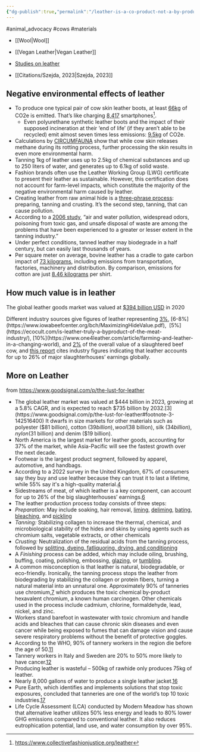 ```yaml
---
{"dg-publish":true,"permalink":"/leather-is-a-co-product-not-a-by-product-and-is-bad-for-the-environment/","tags":["#animal_advocacy","#cows","#materials"],"created":"2025-10-23T17:42:41.723+01:00","updated":"2025-10-23T18:06:08.610+01:00"}
---
```


#animal_advocacy #cows #materials 

- [[Wool\|Wool]]
- [[Vegan Leather\|Vegan Leather]] 

- [Studies on leather](https://circumfauna.org/leather) 
- [[Citations/Szejda, 2023\|Szejda, 2023]]
## Negative environmental effects of leather
- To produce one typical pair of cow skin leather boots, at least [66kg](https://www.collectivefashionjustice.org/articles/carbon-cost-leather-goods) of CO2e is emitted. That’s like charging [8,417](https://www.epa.gov/energy/greenhouse-gas-equivalencies-calculator) smartphones[^1].
	- Even polyurethane synthetic leather boots and the impact of their supposed incineration at their ‘end of life’ (if they aren’t able to be recycled) emit almost seven times less emissions: [9.5kg](https://www.collectivefashionjustice.org/articles/carbon-cost-leather-goods) of CO2e.
 - Calculations by [CIRCUMFAUNA](https://circumfauna.org/) show that while cow skin releases methane during its rotting process, further processing the skin results in even more environmental harm.
- Tanning 1kg of leather uses up to 2.5kg of chemical substances and up to 250 liters of water, and generates up to 6.1kg of solid waste.
- Fashion brands often use the Leather Working Group (LWG) certificate to present their leather as sustainable. However, this certification does not account for farm-level impacts, which constitute the majority of the negative environmental harm caused by leather.
- Creating leather from raw animal hide is a [three-phrase process](https://www.explore-leap.com/post/why-the-leather-industry-needs-to-change): preparing, tanning and crusting. It’s the second step, tanning, that can cause pollution.
- According to a [2006 study](https://www.sciencedirect.com/science/article/abs/pii/S0959652605000934), “air and water pollution, widespread odors, poisoning from toxic gas, and unsafe disposal of waste are among the problems that have been experienced to a greater or lesser extent in the tanning industry.”
- Under perfect conditions, tanned leather may biodegrade in a half century, but can easily last thousands of years.
- Per square meter on average, bovine leather has a cradle to gate carbon impact of [73 kilograms](https://reader.elsevier.com/reader/sd/pii/S1876610214028537?token=26773CA5087F5E3AB332EB3C047A4CA74528F55FE778EEF0C856DCE8939C3AF38BC5E48535BEEAC20048969032B0CE22&originRegion=us-east-1&originCreation=20220914134717), including emissions from transportation, factories, machinery and distribution. By comparison, emissions for cotton are just [8.46 kilograms](https://www.researchgate.net/publication/328631461_LIFE_CYCLE_ASSESSMENT_OF_A_COTTON_T-SHIRT) per shirt.

## How much value is in leather
The global leather goods market was valued at [$394 billion USD](https://www.grandviewresearch.com/industry-analysis/leather-goods-market) in 2020

Different industry sources give figures of leather representing [3%](https://www.leatherworkinggroup.com/our-impact/traceability/animal-welfare/#:~:text=Leather%20is%20primarily%20made%20from,by%2Dproduct%20of%20these%20industries.), [6-8%](https://www.iowabeefcenter.org/bch/MaximizingHideValue.pdf),  [5%](https://ecocult.com/is-leather-truly-a-byproduct-of-the-meat-industry/), [10%](https://www.one4leather.com/article/farming-and-leather-in-a-changing-world), and [2%](https://chooserealleather.com/education/fact-check-do-leather-farms-exist/) of the overall value of a slaughtered beef cow, and [this report](https://static1.squarespace.com/static/5f5f02dd9b510014eef4fc4f/t/6386865fa112a35adea84ccd/1669760650422/CFJ+leather%27s+impact+on+the+planet+%28launch%29.pdf) cites industry figures indicating that leather accounts for up to 26% of major slaughterhouses’ earnings globally.

[^1]: https://www.collectivefashionjustice.org/leather

## More on Leather
from https://www.goodsignal.com/p/the-lust-for-leather
- The global leather market was valued at $444 billion in 2023, growing at a 5.8% CAGR, and is expected to reach $735 billion by 2032.[3](https://www.goodsignal.com/p/the-lust-for-leather#footnote-3-142516400) It dwarfs in size markets for other materials such as polyester ($81 billion), cotton ($39 billion), wool ($38 billion), silk ($34 billion), nylon ($31 billion) and denim ($19 billion).
- North America is the largest market for leather goods, accounting for 37% of the market, while Asia-Pacific will see the fastest growth over the next decade.
- Footwear is the largest product segment, followed by apparel, automotive, and handbags.
- According to a 2022 survey in the United Kingdom, 67% of consumers say they buy and use leather because they can trust it to last a lifetime, while 55% say it's a high-quality material.[4](https://www.goodsignal.com/p/the-lust-for-leather#footnote-4-142516400)
- Sidestreams of meat, of which leather is a key component, can account for up to 26% of the big slaughterhouses’ earnings.[6](https://www.goodsignal.com/p/the-lust-for-leather#footnote-6-142516400)
- The leather production process today consists of three steps:
- *Preparation:* May include soaking, hair removal, [liming](https://en.wikipedia.org/wiki/Liming_(leather_processing)), [deliming](https://en.wikipedia.org/wiki/Deliming), [bating](https://en.wikipedia.org/wiki/Bating_(leather)), [bleaching](https://en.wikipedia.org/wiki/Bleaching), and [pickling](https://en.wikipedia.org/wiki/Pickling)
- *Tanning:* Stabilizing collagen to increase the thermal, chemical, and microbiological stability of the hides and skins by using agents such as chromium salts, vegetable extracts, or other chemicals
- *Crusting:* Neutralization of the residual acids from the tanning process, followed by [splitting, dyeing, fatliquoring, drying, and conditioning](https://en.wikipedia.org/wiki/Leather_production_processes)
- A *Finishing* process can be added, which may include oiling, brushing, buffing, coating, polishing, embossing, [glazing](https://en.wikipedia.org/wiki/Glaze_(painting_technique)), or [tumbling](https://en.wikipedia.org/wiki/Tumble_finishing).
- A common misconception is that leather is natural, biodegradable, or eco-friendly. Ironically, the tanning process stops the leather from biodegrading by stabilizing the collagen or protein fibers, turning a natural material into an unnatural one. Approximately 90% of tanneries use chromium,[7](https://www.goodsignal.com/p/the-lust-for-leather#footnote-7-142516400) which produces the toxic chemical by-product hexavalent chromium, a known human carcinogen. Other chemicals used in the process include cadmium, chlorine, formaldehyde, lead, nickel, and zinc.
- Workers stand barefoot in wastewater with toxic chromium and handle acids and bleaches that can cause chronic skin diseases and even cancer while being exposed to fumes that can damage vision and cause severe respiratory problems without the benefit of protective goggles.
- According to the WHO, 90% of tannery workers in the region die before the age of 50.[11](https://www.goodsignal.com/p/the-lust-for-leather#footnote-11-142516400)
- Tannery workers in Italy and Sweden are 20% to 50% more likely to have cancer.[12](https://www.goodsignal.com/p/the-lust-for-leather#footnote-12-142516400)
- Producing leather is wasteful – 500kg of rawhide only produces 75kg of leather.
- Nearly 8,000 gallons of water to produce a single leather jacket.[16](https://www.goodsignal.com/p/the-lust-for-leather#footnote-16-142516400)
- Pure Earth, which identifies and implements solutions that stop toxic exposures, concluded that tanneries are one of the world’s top 10 toxic industries.[17](https://www.goodsignal.com/p/the-lust-for-leather#footnote-17-142516400)
- Life Cycle Assessment (LCA) conducted by Modern Meadow has shown that alternative leather utilizes 50% less energy and leads to 80% lower GHG emissions compared to conventional leather. It also reduces eutrophication potential, land use, and water consumption by over 95%.
